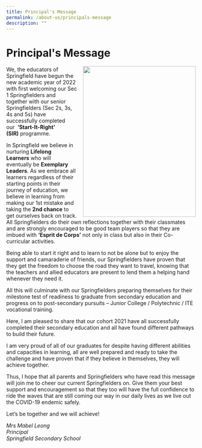 ```yaml
---
title: Principal's Message
permalink: /about-us/principals-message
description: ""
---
```

# **Principal's Message**
<img src="/images/Principal.png" style="width:300px;height:400px;margin-left:15px;" align = "right">

We, the educators of Springfield have begun the new academic year of 2022 with first welcoming our Sec 1 Springfielders and together with our senior Springfielders (Sec 2s, 3s, 4s and 5s) have successfully completed our  **‘Start-It-Right’ (SIR)** programme. 

In Springfield we believe in nurturing **Lifelong Learners** who will eventually be **Exemplary Leaders**. As we embrace all learners regardless of their starting points in their journey of education, we believe in learning from making our 1st mistake and taking the **2nd chance** to get ourselves back on track. All Springfielders do their own reflections together with their classmates and are strongly encouraged to be good team players so that they are imbued with **‘Esprit de Corps’** not only in class but also in their Co-curricular activities.  

Being able to start it right and to learn to not be alone but to enjoy the support and camaraderie of friends, our Springfielders have proven that they get the freedom to choose the road they want to travel, knowing that the teachers and allied educators are present to lend them a helping hand whenever they need it.

All this will culminate with our Springfielders preparing themselves for their milestone test of readiness to graduate from secondary education and progress on to post-secondary pursuits – Junior College / Polytechnic / ITE vocational training.  

Here, I am pleased to share that our cohort 2021 have all successfully completed their secondary education and all have found different pathways to build their future.

I am very proud of all of our graduates for despite having different abilities and capacities in learning, all are well prepared and ready to take the challenge and have proven that if they believe in themselves, they will achieve together.

Thus, I hope that all parents and Springfielders who have read this message will join me to cheer our current Springfielders on. Give them your best support and encouragement so that they too will have the full confidence to ride the waves that are still coming our way in our daily lives as we live out the COVID-19 endemic safely.

Let’s be together and we will achieve!

_Mrs Mabel Leong_    
_Principal_    
_Springfield Secondary School_